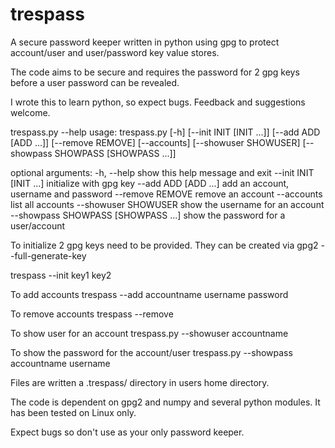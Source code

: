 # trespass
A secure password keeper written in python using gpg to protect account/user and user/password key value stores.

The code aims to be secure and requires the password for 2 gpg keys before a user password can be revealed. 

I wrote this to learn python, so expect bugs. Feedback and suggestions welcome.

trespass.py --help
usage: trespass.py [-h] [--init INIT [INIT ...]] [--add ADD [ADD ...]]
                   [--remove REMOVE] [--accounts] [--showuser SHOWUSER]
                   [--showpass SHOWPASS [SHOWPASS ...]]

optional arguments:
  -h, --help            show this help message and exit
  --init INIT [INIT ...]
                        initialize with gpg key
  --add ADD [ADD ...]   add an account, username and password
  --remove REMOVE       remove an account
  --accounts            list all accounts
  --showuser SHOWUSER   show the username for an account
  --showpass SHOWPASS [SHOWPASS ...]
                        show the password for a user/account

To initialize 2 gpg keys need to be provided. They can be created via gpg2 --full-generate-key

trespass --init key1 key2

To add accounts
trespass --add accountname username password

To remove accounts
trespass --remove 

To show user for an account
trespass.py --showuser accountname

To show the password for the account/user
trespass.py --showpass accountname username

Files are written a .trespass/ directory in users home directory.

The code is dependent on gpg2 and numpy and several python modules. It has been tested on Linux only.

Expect bugs so don't use as your only password keeper.
